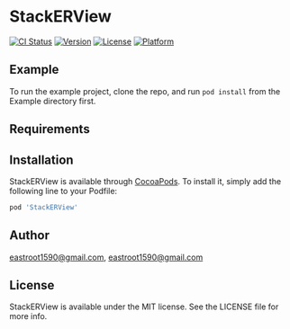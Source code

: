 # StackERView

[![CI Status](https://img.shields.io/travis/eastroot1590@gmail.com/StackERView.svg?style=flat)](https://travis-ci.org/eastroot1590@gmail.com/StackERView)
[![Version](https://img.shields.io/cocoapods/v/StackERView.svg?style=flat)](https://cocoapods.org/pods/StackERView)
[![License](https://img.shields.io/cocoapods/l/StackERView.svg?style=flat)](https://cocoapods.org/pods/StackERView)
[![Platform](https://img.shields.io/cocoapods/p/StackERView.svg?style=flat)](https://cocoapods.org/pods/StackERView)

## Example

To run the example project, clone the repo, and run `pod install` from the Example directory first.

## Requirements

## Installation

StackERView is available through [CocoaPods](https://cocoapods.org). To install
it, simply add the following line to your Podfile:

```ruby
pod 'StackERView'
```

## Author

eastroot1590@gmail.com, eastroot1590@gmail.com

## License

StackERView is available under the MIT license. See the LICENSE file for more info.
